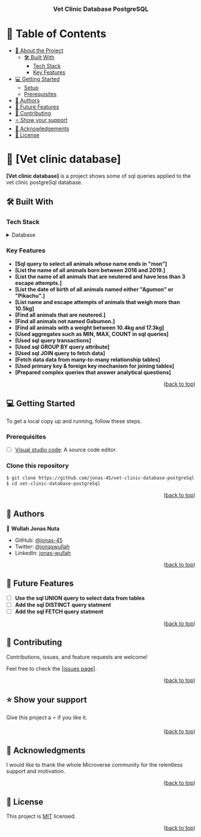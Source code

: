 <a name="readme-top"></a>
<div align="center">

  <h3><b>Vet Clinic Database PostgreSQL</b></h3>

</div>

# 📗 Table of Contents

- [📖 About the Project](#about-project)
  - [🛠 Built With](#built-with)
    - [Tech Stack](#tech-stack)
    - [Key Features](#key-features)
- [💻 Getting Started](#getting-started)
  - [Setup](#setup)
  - [Prerequisites](#prerequisites)
- [👥 Authors](#authors)
- [🔭 Future Features](#future-features)
- [🤝 Contributing](#contributing)
- [⭐️ Show your support](#support)
- [🙏 Acknowledgements](#acknowledgements)
- [📝 License](#license)

<!-- PROJECT DESCRIPTION -->

# 📖 [Vet clinic database] <a name="about-project"></a>

**[Vet clinic database]** is a project shows some of sql queries applied to the vet clinic postgreSql database.

## 🛠 Built With <a name="built-with"></a>

### Tech Stack <a name="tech-stack"></a>

<details>
<summary>Database</summary>
  <ul>
    <li><a href="https://www.postgresql.org/">PostgreSQL</a></li>
  </ul>
</details>

<!-- Features -->

### Key Features <a name="key-features"></a>

- **[Sql query to select all animals whose name ends in "mon"]**
- **[List the name of all animals born between 2016 and 2019.]**
- **[List the name of all animals that are neutered and have less than 3 escape attempts.]**
- **[List the date of birth of all animals named either "Agumon" or "Pikachu".]**
- **[List name and escape attempts of animals that weigh more than 10.5kg]**
- **[Find all animals that are neutered.]**
- **[Find all animals not named Gabumon.]**
- **[Find all animals with a weight between 10.4kg and 17.3kg]**
- **[Used aggregates such as MIN, MAX, COUNT in sql queries]**
- **[Used sql query transactions]**
- **[Used sql GROUP BY query attribute]**
- **[Used sql JOIN  query to fetch data]**
- **[Fetch data data from many-to-many relationship tables]**
- **[Used primary key & foreign key mechanism for joining tables]**
- **[Prepared complex queries that answer analytical questions]**


<p align="right">(<a href="#readme-top">back to top</a>)</p>

<!-- GETTING STARTED -->

## 💻 Getting Started <a name="getting-started"></a>

To get a local copy up and running, follow these steps.

### Prerequisites

- [ ] <a href="https://code.visualstudio.com/">Visual studio code</a>: A source code editor.

### Clone this repository

```bash
$ git clone https://github.com/jonas-45/vet-clinic-database-postgreSql.git
$ cd vet-clinic-database-postgreSql
```

<p align="right">(<a href="#readme-top">back to top</a>)</p>

<!-- AUTHORS -->

## 👥 Authors <a name="authors"></a>

👤 **Wullah Jonas Nuta**

- GitHub: [@jonas-45](https://github.com/jonas-45)
- Twitter: [@jonaswullah](https://twitter.com/jonaswullah)
- LinkedIn: [jonas-wullah](https://linkedin.com/in/jonas-wullah)

<p align="right">(<a href="#readme-top">back to top</a>)</p>

<!-- FUTURE FEATURES -->

## 🔭 Future Features <a name="future-features"></a>

- [ ] **Use the sql UNION query to select data from tables**
- [ ] **Add the sql DISTINCT query statment**
- [ ] **Add the sql FETCH query statment**

<p align="right">(<a href="#readme-top">back to top</a>)</p>

<!-- CONTRIBUTING -->

## 🤝 Contributing <a name="contributing"></a>

Contributions, issues, and feature requests are welcome!

Feel free to check the <a href="https://github.com/jonas-45/vet-clinic-database-postgreSql/issues">[issues page]</a>.

<p align="right">(<a href="#readme-top">back to top</a>)</p>

<!-- SUPPORT -->

## ⭐️ Show your support <a name="support"></a>

Give this project a ⭐️ if you like it.

<p align="right">(<a href="#readme-top">back to top</a>)</p>

<!-- ACKNOWLEDGEMENTS -->

## 🙏 Acknowledgments <a name="acknowledgements"></a>


I would like to thank the whole Microverse community for the relentless support and motivation.

<p align="right">(<a href="#readme-top">back to top</a>)</p>

<!-- LICENSE -->

## 📝 License <a name="license"></a>

This project is [MIT](./LICENSE) licensed.

<p align="right">(<a href="#readme-top">back to top</a>)</p>
